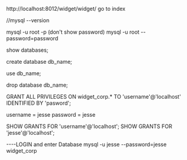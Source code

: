 http://localhost:8012/widget/widget/
go to index

//mysql --version

mysql -u root -p (don't show  password) 
mysql -u root --password=password

show databases;

create database db_name;

use db_name;

drop database db_name;

GRANT ALL PRIVILEGES ON widget_corp.* 
TO 'username'@'localhost' 
IDENTIFIED BY 'pasword';

username = jesse
password = jesse

SHOW GRANTS FOR 'username'@'localhost';
SHOW GRANTS FOR 'jesse'@'localhost';

----LOGIN and enter Database
mysql -u jesse --password=jesse widget_corp